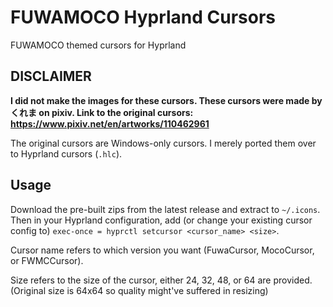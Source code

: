 # FUWAMOCO Hyprland Cursors

FUWAMOCO themed cursors for Hyprland

## DISCLAIMER

**I did not make the images for these cursors. These cursors were made by くれま on pixiv. Link to the original cursors: https://www.pixiv.net/en/artworks/110462961**

The original cursors are Windows-only cursors. I merely ported them over to Hyprland cursors (`.hlc`).

## Usage

Download the pre-built zips from the latest release and extract to `~/.icons`. Then in your Hyprland configuration, add (or change your existing cursor config to) `exec-once = hyprctl setcursor <cursor_name> <size>`.

Cursor name refers to which version you want (FuwaCursor, MocoCursor, or FWMCCursor).

Size refers to the size of the cursor, either 24, 32, 48, or 64 are provided. (Original size is 64x64 so quality might've suffered in resizing)

